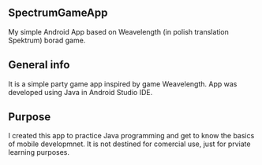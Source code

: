 ## SpectrumGameApp

My simple Android App based on Weavelength (in polish translation Spektrum) borad game.

## General info

It is a simple party game app inspired by game Weavelength. App was developed using Java in Android Studio IDE.

## Purpose 

I created this app to practice Java programming and get to know the basics of mobile developmnet. 
It is not destined for comercial use, just for prviate learning purposes.  






